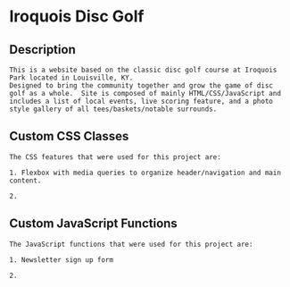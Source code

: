 # Iroquois Disc Golf

## Description
```
This is a website based on the classic disc golf course at Iroquois Park located in Louisville, KY.
Designed to bring the community together and grow the game of disc golf as a whole.  Site is composed of mainly HTML/CSS/JavaScript and includes a list of local events, live scoring feature, and a photo style gallery of all tees/baskets/notable surrounds. 

```


## Custom CSS Classes
```
The CSS features that were used for this project are:

1. Flexbox with media queries to organize header/navigation and main content.

2. 

```


## Custom JavaScript Functions
```
The JavaScript functions that were used for this project are:

1. Newsletter sign up form

2.

```